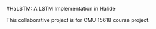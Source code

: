 #HaLSTM: A LSTM Implementation in Halide

This collaborative project is for CMU 15618 course project.
